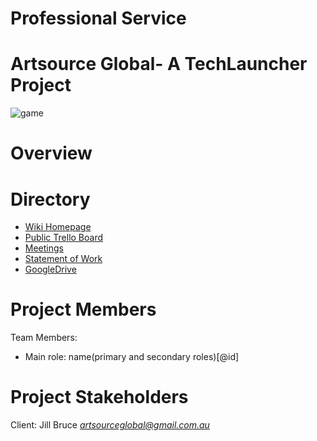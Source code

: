 # Professional Service

# **Artsource Global- A TechLauncher Project**

![game](Assets/Logo.png)

# **Overview**



# **Directory**

* [Wiki Homepage](https://github.com/20-S1-2-C-Professional-Services/Professional-Services-Artsource/wiki)
* [Public Trello Board](https://trello.com)
* [Meetings](https://github.com/20-S1-2-C-Professional-Services/Professional-Services-Artsource/wiki/Meetings)
* [Statement of Work](https://github.com/20-S1-2-C-Professional-Services/Professional-Services-Artsource/wiki/Statement-of-Work)
* [GoogleDrive](https://)

# **Project Members**

Team Members:
* Main role: name(primary and secondary roles)[@id]


# **Project Stakeholders**

Client: Jill Bruce *artsourceglobal@gmail.com.au*
